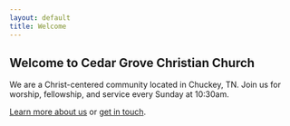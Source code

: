 ```yaml
---
layout: default
title: Welcome
---
```


<section>
  <h2>Welcome to Cedar Grove Christian Church</h2>
  <p>We are a Christ-centered community located in Chuckey, TN. Join us for worship, fellowship, and service every Sunday at 10:30am.</p>
  <p><a href="{{ '/about/' | relative_url }}">Learn more about us</a> or <a href="{{ '/contact/' | relative_url }}">get in touch</a>.</p>
</section>
